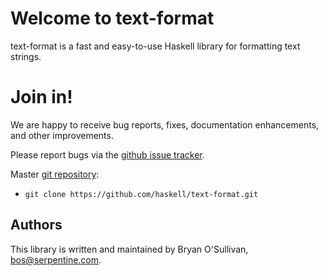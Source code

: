 # Welcome to text-format

text-format is a fast and easy-to-use Haskell library for formatting
text strings.

# Join in!

We are happy to receive bug reports, fixes, documentation enhancements,
and other improvements.

Please report bugs via the
[github issue tracker](https://github.com/haskell/text-format/issues).

Master [git repository](https://github.com/haskell/text-format):

* `git clone https://github.com/haskell/text-format.git`

Authors
-------

This library is written and maintained by Bryan O'Sullivan,
<bos@serpentine.com>.
